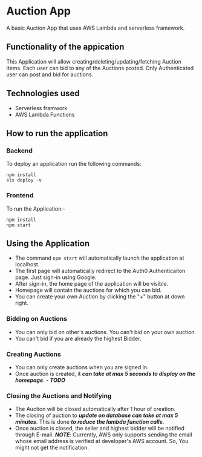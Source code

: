 # Auction App

A basic Auction App that uses AWS Lambda and serverless framework.

## Functionality of the appication

This Application will allow creating/deleting/updating/fetching Auction Items. Each user can bid to any of the Auctions posted. Only Authenticated user can post and bid for auctions.

## Technologies used

-   Serverless framwork
-   AWS Lambda Functions

## How to run the application

### Backend

To deploy an application run the following commands:

```cd backend
npm install
sls deploy -v
```

### Frontend

To run the Application:-

```cd client
npm install
npm start
```

## Using the Application

-   The command `npm start` will automatically launch the application at localhost.
-   The first page will automatically redirect to the Auth0 Authenticaiton page. Just sign-in using Google.
-   After sign-in, the home page of the application will be visible.
-   Homepage will contain the auctions for which you can bid.
-   You can create your own Auction by clicking the "+" button at down right.

### Bidding on Auctions

-   You can only bid on other's auctions. You can't bid on your own auction.
-   You can't bid if you are already the highest Bidder.

### Creating Auctions

-   You can only create auctions when you are signed in.
-   Once auction is created, it **_can take at max 5 seconds to display on the homepage_**. - **_TODO_**

### Closing the Auctions and Notifying

-   The Auction will be closed automatically after 1 hour of creation.
-   The closing of auction to **_update on database can take at max 5 minutes_**. This is done **_to reduce the lambda function calls._**
-   Once auction is closed, the seller and highest bidder will be notified through E-mail. **_NOTE_**: Currently, AWS only supports sending the email whose email address is verified at developer's AWS account. So, You might not get the notification.
